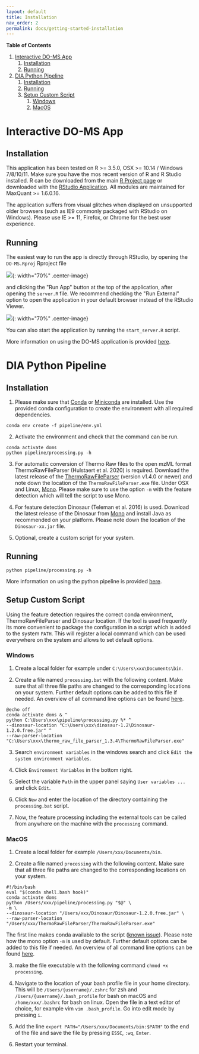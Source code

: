 ```yaml
---
layout: default
title: Installation
nav_order: 2
permalink: docs/getting-started-installation
---
```


**Table of Contents**

1. [Interactive DO-MS App](#interactive-do-ms-app)
    1. [Installation](#installation)
    2. [Running](#running)
2. [DIA Python Pipeline](#dia-python-pipeline)
    1. [Installation](#installation)
    2. [Running](#running)
    3. [Setup Custom Script ](#setup-custom-script)
        1. [Windows](#windows)
        2. [MacOS](#macos)

# Interactive DO-MS App

## Installation

This application has been tested on R >= 3.5.0, OSX >= 10.14 / Windows 7/8/10/11. Make sure you have the mos recent version of R and R Studio installed. R can be downloaded from the main [R Project page](https://www.r-project.org/) or downloaded with the [RStudio Application](https://www.rstudio.com/products/rstudio/download/). All modules are maintained for MaxQuant >= 1.6.0.16.

The application suffers from visual glitches when displayed on unsupported older browsers (such as IE9 commonly packaged with RStudio on Windows). Please use IE >= 11, Firefox, or Chrome for the best user experience.



## Running 

The easiest way to run the app is directly through RStudio, by opening the `DO-MS.Rproj` Rproject file

![]({{site.baseurl}}/assets/images/do-ms-proj.png){: width="70%" .center-image}

and clicking the "Run App" button at the top of the application, after opening the `server.R` file. We recommend checking the "Run External" option to open the application in your default browser instead of the RStudio Viewer.

![]({{site.baseurl}}/assets/images/do-ms-run.png){: width="70%" .center-image}

You can also start the application by running the `start_server.R` script. 

More information on using the DO-MS application is provided [here]({{site.baseurl}}/docs/getting-started-application).

# DIA Python Pipeline

## Installation

1. Please make sure that [Conda](https://docs.conda.io/en/latest/) or [Miniconda](https://docs.conda.io/en/latest/miniconda.html) are installed.
Use the provided conda configuration to create the environment with all required dependencies.
```
conda env create -f pipeline/env.yml
```

2. Activate the environment and check that the command can be run.
```
conda activate doms
python pipeline/processing.py -h
```

3. For automatic conversion of Thermo Raw files to the open mzML format ThermoRawFileParser (Hulstaert et al. 2020) is required. Download the latest release of the [ThermoRawFileParser](https://github.com/compomics/ThermoRawFileParser) (version v1.4.0 or newer) and note down the location of the ```ThermoRawFileParser.exe``` file. Under OSX and Linux, [Mono](https://www.mono-project.com/download/stable/). Please make sure to use the option ```-m``` with the feature detection which will tell the script to use Mono. 

4. For feature detection Dinosaur (Teleman et al. 2016) is used. Download the latest release of the Dinosaur from [Mono](https://github.com/fickludd/dinosaur) and install Java as recommended on your platform. Please note down the location of the ```Dinosaur-xx.jar``` file.

5. Optional, create a custom script for your system.

## Running

```python pipeline/processing.py -h```

More information on using the python pipeline is provided [here]({{site.baseurl}}/docs/getting-started-preprocessing).

## Setup Custom Script 

Using the feature detection requires the correct conda environment, ThermoRawFileParser and Dinosaur location. If the tool is used frequently its more convenient to package the configuration in a script which is added to the system ```PATH```. This will register a local command which can be used everywhere on the system and allows to set default options.

### Windows

1. Create a local folder for example under ```C:\Users\xxx\Documents\bin```.

2. Create a file named ```processing.bat``` with the following content. Make sure that all three file paths are changed to the corresponding locations on your system.
Further default options can be added to this file if needed. An overview of all command line options can be found [here]({{site.baseurl}}/docs/getting-started-preprocessing).

```
@echo off
conda activate doms & ^
python C:\Users\xxx\pipeline\processing.py %* ^
--dinosaur-location "C:\Users\xxx\dinosaur-1.2\Dinosaur-1.2.0.free.jar" ^
--raw-parser-location "C:\Users\xxx\thermo_raw_file_parser_1.3.4\ThermoRawFileParser.exe" 
```
 
3. Search ```environment variables``` in the windows search and click ```Edit the system environment variables```. 

4. Click ```Environment Variables``` in the bottom right.

5. Select the variable ```Path``` in the upper panel saying ```User variables ...``` and click ```Edit```.

6. Click ```New``` and enter the location of the directory containing the ```processing.bat``` script.

7. Now, the feature processing including the external tools can be called from anywhere on the machine with the ```processing``` command.


### MacOS


1. Create a local folder for example ```/Users/xxx/Documents/bin```.

2. Create a file named ```processing``` with the following content. Make sure that all three file paths are changed to the corresponding locations on your system.
```
#!/bin/bash
eval "$(conda shell.bash hook)"
conda activate doms
python /Users/xxx/pipeline/processing.py "$@" \
-m \
--dinosaur-location "/Users/xxx/Dinosaur/Dinosaur-1.2.0.free.jar" \
--raw-parser-location "/Users/xxx/ThermoRawFileParser/ThermoRawFileParser.exe"
```
The first line makes conda available to the script ([known issue](https://github.com/conda/conda/issues/7980)). Please note how the mono option ```-m``` is used by default. Further default options can be added to this file if needed. An overview of all command line options can be found [here]({{site.baseurl}}/docs/getting-started-preprocessing).

3. make the file executable with the following command ```chmod +x processing```.
 
4. Navigate to the location of your bash profile file in your home directory. This will be ```/Users/{username}/.zshrc``` for zsh and ```/Users/{username}/.bash_profile``` for bash on macOS and ```/home/xxx/.bashrc``` for bash on linux. Open the file in a text editor of choice, for example vim ```vim .bash_profile```. Go into edit mode by pressing ```i```.

5. Add the line ```export PATH="/Users/xxx/Documents/bin:$PATH"``` to the end of the file and save the file by pressing ```ESSC```, ```:wq```, ```Enter```.

6. Restart your terminal.
